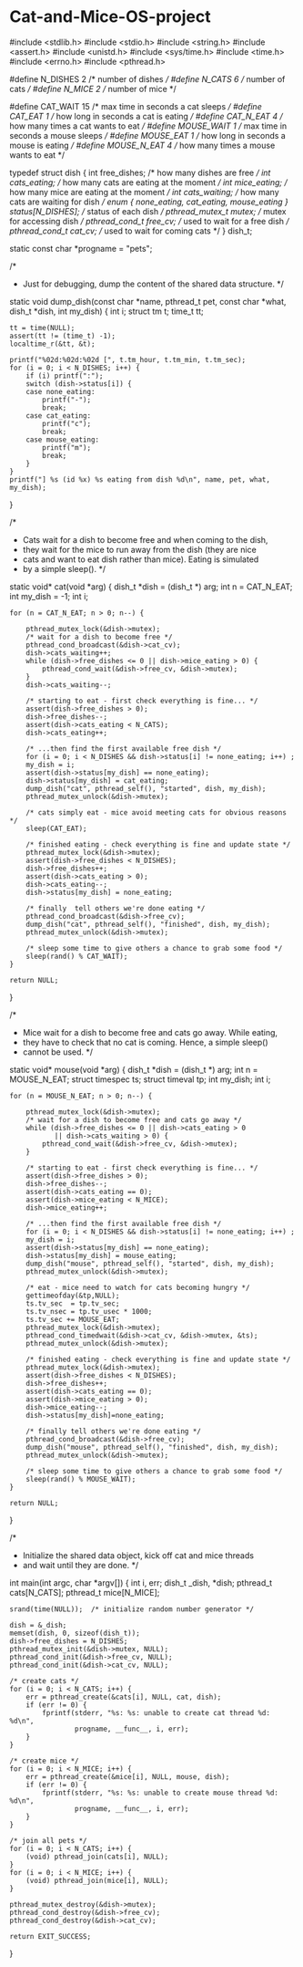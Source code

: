 # Cat-and-Mice-OS-project


#include <stdlib.h>
#include <stdio.h>
#include <string.h>
#include <assert.h>
#include <unistd.h>
#include <sys/time.h>
#include <time.h>
#include <errno.h>
#include <pthread.h>

#define N_DISHES        2       /* number of dishes */
#define N_CATS          6       /* number of cats */
#define N_MICE          2       /* number of mice */

#define CAT_WAIT        15      /* max time in seconds a cat sleeps */
#define CAT_EAT         1       /* how long in seconds a cat is eating */
#define CAT_N_EAT       4       /* how many times a cat wants to eat */
#define MOUSE_WAIT      1       /* max time in seconds a mouse sleeps */
#define MOUSE_EAT       1       /* how long in seconds a mouse is eating */
#define MOUSE_N_EAT     4       /* how many times a mouse wants to eat */

typedef struct dish {
    int free_dishes;            /* how many dishes are free */
    int cats_eating;            /* how many cats are eating at the moment */
    int mice_eating;            /* how many mice are eating at the moment */
    int cats_waiting;           /* how many cats are waiting for dish */
    enum {
        none_eating,
        cat_eating,
        mouse_eating
    } status[N_DISHES];         /* status of each dish */
    pthread_mutex_t mutex;      /* mutex for accessing dish */
    pthread_cond_t free_cv;     /* used to wait for a free dish */
    pthread_cond_t cat_cv;      /* used to wait for coming cats */
} dish_t;

static const char *progname = "pets";

/* 
 * Just for debugging, dump the content of the shared data structure.
 */

static void
dump_dish(const char *name, pthread_t pet, const char *what,
          dish_t *dish, int my_dish)
{
    int i;
    struct tm t;
    time_t tt;
    
    tt = time(NULL);
    assert(tt != (time_t) -1);
    localtime_r(&tt, &t);

    printf("%02d:%02d:%02d [", t.tm_hour, t.tm_min, t.tm_sec);
    for (i = 0; i < N_DISHES; i++) {
        if (i) printf(":");
        switch (dish->status[i]) {
        case none_eating:
            printf("-");
            break;
        case cat_eating:
            printf("c");
            break;
        case mouse_eating:
            printf("m");
            break;
        }
    }
    printf("] %s (id %x) %s eating from dish %d\n", name, pet, what, my_dish);
}

/*
 * Cats wait for a dish to become free and when coming to the dish,
 * they wait for the mice to run away from the dish (they are nice
 * cats and want to eat dish rather than mice). Eating is simulated
 * by a simple sleep().
 */

static void* 
cat(void *arg)
{
    dish_t *dish = (dish_t *) arg;
    int n = CAT_N_EAT;
    int my_dish = -1;
    int i;

    for (n = CAT_N_EAT; n > 0; n--) {

        pthread_mutex_lock(&dish->mutex);
        /* wait for a dish to become free */
        pthread_cond_broadcast(&dish->cat_cv);
        dish->cats_waiting++;
        while (dish->free_dishes <= 0 || dish->mice_eating > 0) {
            pthread_cond_wait(&dish->free_cv, &dish->mutex);
        }
        dish->cats_waiting--;

        /* starting to eat - first check everything is fine... */
        assert(dish->free_dishes > 0);
        dish->free_dishes--;
        assert(dish->cats_eating < N_CATS);
        dish->cats_eating++;
        
        /* ...then find the first available free dish */
        for (i = 0; i < N_DISHES && dish->status[i] != none_eating; i++) ;
        my_dish = i;
        assert(dish->status[my_dish] == none_eating);
        dish->status[my_dish] = cat_eating;
        dump_dish("cat", pthread_self(), "started", dish, my_dish);
        pthread_mutex_unlock(&dish->mutex);

        /* cats simply eat - mice avoid meeting cats for obvious reasons */
        sleep(CAT_EAT);
        
        /* finished eating - check everything is fine and update state */
        pthread_mutex_lock(&dish->mutex);
        assert(dish->free_dishes < N_DISHES);
        dish->free_dishes++;
        assert(dish->cats_eating > 0);
        dish->cats_eating--;
        dish->status[my_dish] = none_eating;

        /* finally  tell others we're done eating */
        pthread_cond_broadcast(&dish->free_cv);
        dump_dish("cat", pthread_self(), "finished", dish, my_dish);
        pthread_mutex_unlock(&dish->mutex);

        /* sleep some time to give others a chance to grab some food */
        sleep(rand() % CAT_WAIT);
    }

    return NULL;
}

/*
 * Mice wait for a dish to become free and cats go away. While eating,
 * they have to check that no cat is coming. Hence, a simple sleep()
 * cannot be used.
 */

static void* 
mouse(void *arg)
{
    dish_t *dish = (dish_t *) arg;
    int n = MOUSE_N_EAT;
    struct timespec ts;
    struct timeval tp;
    int my_dish;
    int i;

    for (n = MOUSE_N_EAT; n > 0; n--) {

        pthread_mutex_lock(&dish->mutex);
        /* wait for a dish to become free and cats go away */
        while (dish->free_dishes <= 0 || dish->cats_eating > 0
               || dish->cats_waiting > 0) {
            pthread_cond_wait(&dish->free_cv, &dish->mutex);
        }

        /* starting to eat - first check everything is fine... */
        assert(dish->free_dishes > 0);
        dish->free_dishes--;
        assert(dish->cats_eating == 0);
        assert(dish->mice_eating < N_MICE);
        dish->mice_eating++;

        /* ...then find the first available free dish */
        for (i = 0; i < N_DISHES && dish->status[i] != none_eating; i++) ;
        my_dish = i;
        assert(dish->status[my_dish] == none_eating);
        dish->status[my_dish] = mouse_eating;
        dump_dish("mouse", pthread_self(), "started", dish, my_dish);
        pthread_mutex_unlock(&dish->mutex);
        
        /* eat - mice need to watch for cats becoming hungry */
        gettimeofday(&tp,NULL);
        ts.tv_sec  = tp.tv_sec;
        ts.tv_nsec = tp.tv_usec * 1000;
        ts.tv_sec += MOUSE_EAT;
        pthread_mutex_lock(&dish->mutex);
        pthread_cond_timedwait(&dish->cat_cv, &dish->mutex, &ts);
        pthread_mutex_unlock(&dish->mutex);
        
        /* finished eating - check everything is fine and update state */
        pthread_mutex_lock(&dish->mutex);
        assert(dish->free_dishes < N_DISHES);
        dish->free_dishes++;
        assert(dish->cats_eating == 0);
        assert(dish->mice_eating > 0);
        dish->mice_eating--;
        dish->status[my_dish]=none_eating;

        /* finally tell others we're done eating */
        pthread_cond_broadcast(&dish->free_cv);
        dump_dish("mouse", pthread_self(), "finished", dish, my_dish);
        pthread_mutex_unlock(&dish->mutex);
        
        /* sleep some time to give others a chance to grab some food */
        sleep(rand() % MOUSE_WAIT);
    }

    return NULL;
}

/*
 * Initialize the shared data object, kick off cat and mice threads
 * and wait until they are done.
 */

int
main(int argc, char *argv[])
{
    int i, err;
    dish_t _dish, *dish;
    pthread_t cats[N_CATS];
    pthread_t mice[N_MICE];

    srand(time(NULL));  /* initialize random number generator */

    dish = &_dish;
    memset(dish, 0, sizeof(dish_t));
    dish->free_dishes = N_DISHES;
    pthread_mutex_init(&dish->mutex, NULL);
    pthread_cond_init(&dish->free_cv, NULL);
    pthread_cond_init(&dish->cat_cv, NULL);
    
    /* create cats */
    for (i = 0; i < N_CATS; i++) {
        err = pthread_create(&cats[i], NULL, cat, dish);
        if (err != 0) {
            fprintf(stderr, "%s: %s: unable to create cat thread %d: %d\n",
                    progname, __func__, i, err);
        }
    }

    /* create mice */
    for (i = 0; i < N_MICE; i++) {
        err = pthread_create(&mice[i], NULL, mouse, dish);
        if (err != 0) {
            fprintf(stderr, "%s: %s: unable to create mouse thread %d: %d\n",
                    progname, __func__, i, err);
        }
    }

    /* join all pets */
    for (i = 0; i < N_CATS; i++) {
        (void) pthread_join(cats[i], NULL);
    }
    for (i = 0; i < N_MICE; i++) {
        (void) pthread_join(mice[i], NULL);
    }
    
    pthread_mutex_destroy(&dish->mutex);
    pthread_cond_destroy(&dish->free_cv);
    pthread_cond_destroy(&dish->cat_cv);
    
    return EXIT_SUCCESS;
}
